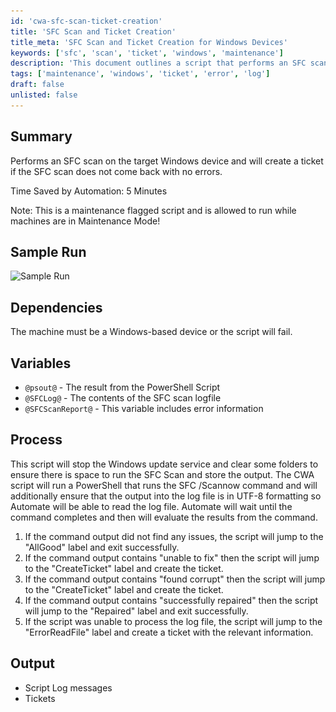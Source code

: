 ```yaml
---
id: 'cwa-sfc-scan-ticket-creation'
title: 'SFC Scan and Ticket Creation'
title_meta: 'SFC Scan and Ticket Creation for Windows Devices'
keywords: ['sfc', 'scan', 'ticket', 'windows', 'maintenance']
description: 'This document outlines a script that performs an SFC scan on a Windows device and creates a ticket if any errors are detected. The script is designed to run during maintenance mode, ensuring minimal disruption while maintaining system integrity.'
tags: ['maintenance', 'windows', 'ticket', 'error', 'log']
draft: false
unlisted: false
---
```

## Summary

Performs an SFC scan on the target Windows device and will create a ticket if the SFC scan does not come back with no errors.

Time Saved by Automation: 5 Minutes

Note: This is a maintenance flagged script and is allowed to run while machines are in Maintenance Mode!

## Sample Run

![Sample Run](..\..\..\static\img\SFC-Scan-and-Ticket\image_1.png)

## Dependencies

The machine must be a Windows-based device or the script will fail.

## Variables

- `@psout@` - The result from the PowerShell Script
- `@SFCLog@` - The contents of the SFC scan logfile
- `@SFCScanReport@` - This variable includes error information

## Process

This script will stop the Windows update service and clear some folders to ensure there is space to run the SFC Scan and store the output. The CWA script will run a PowerShell that runs the SFC /Scannow command and will additionally ensure that the output into the log file is in UTF-8 formatting so Automate will be able to read the log file. Automate will wait until the command completes and then will evaluate the results from the command.

1. If the command output did not find any issues, the script will jump to the "AllGood" label and exit successfully.
2. If the command output contains "unable to fix" then the script will jump to the "CreateTicket" label and create the ticket.
3. If the command output contains "found corrupt" then the script will jump to the "CreateTicket" label and create the ticket.
4. If the command output contains "successfully repaired" then the script will jump to the "Repaired" label and exit successfully.
5. If the script was unable to process the log file, the script will jump to the "ErrorReadFile" label and create a ticket with the relevant information.

## Output

- Script Log messages
- Tickets



